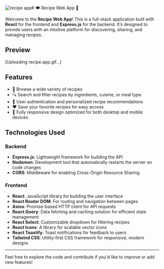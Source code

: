 ![recipe app](https://github.com/user-attachments/assets/5f905411-dc07-41f0-bd39-7718be60e570)# 🍽️ Recipe Web App 🥄

Welcome to the **Recipe Web App**! This is a full-stack application built with **React** for the frontend and **Express.js** for the backend. It’s designed to provide users with an intuitive platform for discovering, sharing, and managing recipes.

## Preview
[Uploading recipe.app.gif…]

## Features
- 🍲 Browse a wide variety of recipes
- 🔍 Search and filter recipes by ingredients, cuisine, or meal type
- 🔐 User authentication and personalized recipe recommendations
- ❤️ Save your favorite recipes for easy access
- 📱 Fully responsive design optimized for both desktop and mobile devices

## Technologies Used

### Backend
- **Express.js**: Lightweight framework for building the API
- **Nodemon**: Development tool that automatically restarts the server on code changes
- **CORS**: Middleware for enabling Cross-Origin Resource Sharing

### Frontend
- **React**: JavaScript library for building the user interface
- **React Router DOM**: For routing and navigation between pages
- **Axios**: Promise-based HTTP client for API requests
- **React Query**: Data fetching and caching solution for efficient state management
- **React Select**: Customizable dropdown for filtering recipes
- **React Icons**: A library for scalable vector icons
- **React Toastify**: Toast notifications for feedback to users
- **Tailwind CSS**: Utility-first CSS framework for responsive, modern designs

---

Feel free to explore the code and contribute if you'd like to improve or add new features!

